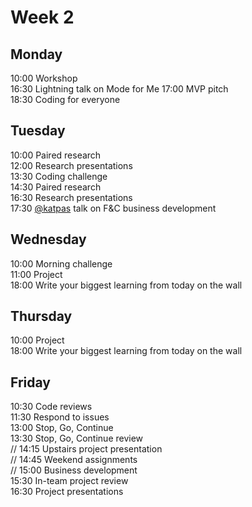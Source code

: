 # Week 2

## Monday
10:00 Workshop   
16:30 Lightning talk on Mode for Me 
17:00 MVP pitch    
18:30 Coding for everyone    

## Tuesday
10:00 Paired research  
12:00 Research presentations  
13:30 Coding challenge   
14:30 Paired research    
16:30 Research presentations     
17:30 [@katpas](https://github.com/katpas) talk on F&C business development

## Wednesday
10:00 Morning challenge    
11:00 Project    
18:00 Write your biggest learning from today on the wall

## Thursday
10:00 Project    
18:00 Write your biggest learning from today on the wall

## Friday
10:30 Code reviews        
11:30 Respond to issues    
13:00 Stop, Go, Continue    
13:30 Stop, Go, Continue review    
// 14:15 Upstairs project presentation    
// 14:45 Weekend assignments    
// 15:00 Business development   
15:30 In-team project review     
16:30 Project presentations 
